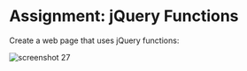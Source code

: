 # Assignment: jQuery Functions
Create a web page that uses jQuery functions: 

![screenshot 27](https://user-images.githubusercontent.com/37717564/44824904-d032ed80-abbc-11e8-8322-f0125dec73c6.png)
